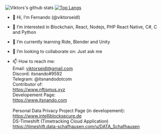 
![Viktors's github stats](https://github-readme-stats.vercel.app/api?username=viktorseidl&show_icons=true&theme=highcontrast&rank_icon=github) 
[![Top Langs](https://github-readme-stats.vercel.app/api/top-langs/?username=viktorseidl&langs_count=8&layout=donut&theme=highcontrast)](https://github.com/anuraghazra/github-readme-stats) 
- 👋 Hi, I’m Fernando (@viktorseidl)

- 👀 I’m interested in Blockchain, React, Nodejs, PHP React Native, C#, C and Python

- 🌱 I’m currently learning Ride, Blender and Unity

- 💞️ I’m looking to collaborate on: Just ask me 

- 📫 How to reach me:  
Email: viktorseidl@gmail.com  
Discord: itsnando#9592  
Telegram: @itsnandodotcom <br>
Contributor of:<br>
https://www.nftismus.xyz<br>
Developement Page:<br>
https://www.itsnando.com<br>  
Personal Data Privacy Project Page (in developement):<br>
https://www.intelliblocksecure.de<br>
DS-Timeshift (Timetracking Cloud Application)<br>
https://timeshift.data-schafhausen.com/u/DATA_Schafhausen
<!---
viktorseidl/viktorseidl is a ✨ special ✨ repository because its `README.md` (this file) appears on your GitHub profile.
You can click the Preview link to take a look at your changes.
--->
